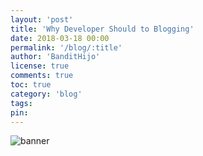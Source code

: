 ```yaml
---
layout: 'post'
title: 'Why Developer Should to Blogging'
date: 2018-03-18 00:00
permalink: '/blog/:title'
author: 'BanditHijo'
license: true
comments: true
toc: true
category: 'blog'
tags:
pin:
---
```


<!-- BANNER OF THE POST -->
<img class="post-body-img" src="{{ site.lazyload.logo_blank_banner }}" data-echo="#" alt="banner">

